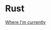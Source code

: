 # Rust

[Where I'm currently](file:///Users/rtjerngren/.rustup/toolchains/stable-x86_64-apple-darwin/share/doc/rust/html/book/ch14-00-more-about-cargo.html)
